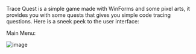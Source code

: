 Trace Quest is a simple game made with WinForms and some pixel arts, it provides you with some quests that gives you simple code tracing questions. 
Here is a sneek peek to the user interface:

Main Menu:

![image](https://github.com/user-attachments/assets/cc100b49-2456-4bad-8100-96029749a4b4)
